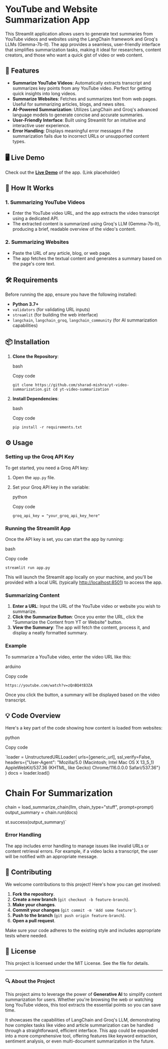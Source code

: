 YouTube and Website Summarization App
=====================================

This Streamlit application allows users to generate text summaries from YouTube videos and websites using the LangChain framework and Groq's LLMs (Gemma-7b-It). The app provides a seamless, user-friendly interface that simplifies summarization tasks, making it ideal for researchers, content creators, and those who want a quick gist of video or web content.

🌟 Features
-----------

-   **Summarize YouTube Videos**: Automatically extracts transcript and summarizes key points from any YouTube video. Perfect for getting quick insights into long videos.
-   **Summarize Websites**: Fetches and summarizes text from web pages. Useful for summarizing articles, blogs, and news sites.
-   **AI-Powered Summarization**: Utilizes LangChain and Groq's advanced language models to generate concise and accurate summaries.
-   **User-Friendly Interface**: Built using Streamlit for an intuitive and interactive user experience.
-   **Error Handling**: Displays meaningful error messages if the summarization fails due to incorrect URLs or unsupported content types.

🖥️ Live Demo
-------------

Check out the **[Live Demo](#)** of the app. (Link placeholder)

🚀 How It Works
---------------

### 1\. **Summarizing YouTube Videos**

-   Enter the YouTube video URL, and the app extracts the video transcript using a dedicated API.
-   The extracted content is summarized using Groq's LLM (Gemma-7b-It), producing a brief, readable overview of the video's content.

### 2\. **Summarizing Websites**

-   Paste the URL of any article, blog, or web page.
-   The app fetches the textual content and generates a summary based on the page's core text.

🛠️ Requirements
----------------

Before running the app, ensure you have the following installed:

-   **Python 3.7+**
-   `validators` (for validating URL inputs)
-   `streamlit` (for building the web interface)
-   `langchain`, `langchain_groq`, `langchain_community` (for AI summarization capabilities)

📦 Installation
---------------

1.  **Clone the Repository**:

    bash

    Copy code

    `git clone https://github.com/sharad-mishra/yt-video-summarization.git
    cd yt-video-summarization`

2.  **Install Dependencies**:

    bash

    Copy code

    `pip install -r requirements.txt`

⚙️ Usage
--------

### Setting up the Groq API Key

To get started, you need a Groq API key:

1.  Open the `app.py` file.

2.  Set your Groq API key in the variable:

    python

    Copy code

    `groq_api_key = "your_groq_api_key_here"`

### Running the Streamlit App

Once the API key is set, you can start the app by running:

bash

Copy code

`streamlit run app.py`

This will launch the Streamlit app locally on your machine, and you'll be provided with a local URL (typically <http://localhost:8501>) to access the app.

### Summarizing Content

1.  **Enter a URL**: Input the URL of the YouTube video or website you wish to summarize.
2.  **Click the Summarize Button**: Once you enter the URL, click the "Summarize the Content from YT or Website" button.
3.  **View the Summary**: The app will fetch the content, process it, and display a neatly formatted summary.

### Example

To summarize a YouTube video, enter the video URL like this:

arduino

Copy code

`https://youtube.com/watch?v=zQnBQ4tB3ZA`

Once you click the button, a summary will be displayed based on the video transcript.

💡 Code Overview
----------------

Here's a key part of the code showing how content is loaded from websites:

python

Copy code

`loader = UnstructuredURLLoader(
    urls=[generic_url],
    ssl_verify=False,
    headers={"User-Agent": "Mozilla/5.0 (Macintosh; Intel Mac OS X 13_5_1) AppleWebKit/537.36 (KHTML, like Gecko) Chrome/116.0.0.0 Safari/537.36"}
)
docs = loader.load()

# Chain For Summarization
chain = load_summarize_chain(llm, chain_type="stuff", prompt=prompt)
output_summary = chain.run(docs)

st.success(output_summary)`

### Error Handling

The app includes error handling to manage issues like invalid URLs or content retrieval errors. For example, if a video lacks a transcript, the user will be notified with an appropriate message.

🤝 Contributing
---------------

We welcome contributions to this project! Here's how you can get involved:

1.  **Fork the repository**.
2.  **Create a new branch** (`git checkout -b feature-branch`).
3.  **Make your changes**.
4.  **Commit your changes** (`git commit -m 'Add some feature'`).
5.  **Push to the branch** (`git push origin feature-branch`).
6.  **Open a pull request**.

Make sure your code adheres to the existing style and includes appropriate tests where needed.

📜 License
----------

This project is licensed under the MIT License. See the <LICENSE> file for details.

* * * * *

### 🔍 About the Project

This project aims to leverage the power of **Generative AI** to simplify content summarization for users. Whether you're browsing the web or watching long YouTube videos, this tool extracts the essential points so you can save time.

It showcases the capabilities of LangChain and Groq's LLM, demonstrating how complex tasks like video and article summarization can be handled through a straightforward, efficient interface. This app could be expanded into a more comprehensive tool, offering features like keyword extraction, sentiment analysis, or even multi-document summarization in the future.
